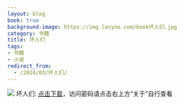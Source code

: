 ```yaml
---
layout: blog
book: true
background-image: https://img.locyoo.com/book坏人们.jpg
category: 书籍
title: 坏人们
tags:
- 书籍
- 小说
redirect_from:
  - /2024/03/坏人们/
---
```

![](https://img.locyoo.com/book坏人们.jpg)
坏人们: <a name = "ref1" href="https://url18.ctfile.com/f/50983618-1063935473-128f38?p=3619">点击下载</a>，访问密码请点击右上方“关于”自行查看